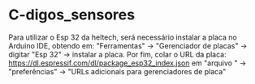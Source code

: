 # C-digos_sensores
Para utilizar o Esp 32 da heltech, será necessário instalar a placa no Arduino IDE, obtendo em:
"Ferramentas" -> "Gerenciador de placas" -> digitar "Esp 32" -> instalar a placa.
Por fim, colar o URL da placa: https://dl.espressif.com/dl/package_esp32_index.json em 
"arquivo " -> "preferências" -> "URLs adicionais para gerenciadores de placa"
